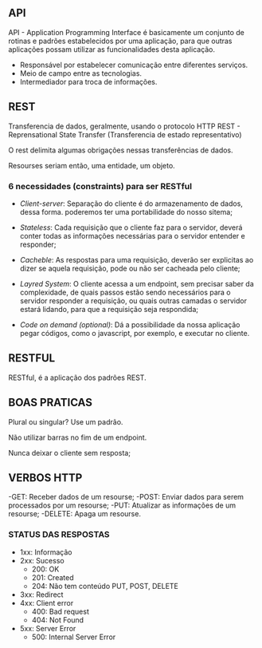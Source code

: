 ## API

API - Application Programming Interface é basicamente um conjunto de rotinas e padrões estabelecidos por uma aplicação, para que outras aplicações possam utilizar as funcionalidades desta aplicação.

- Responsável por estabelecer comunicação entre diferentes serviços.
- Meio de campo entre as tecnologias.
- Intermediador para troca de informações.

## REST
Transferencia de dados, geralmente, usando o protocolo HTTP
REST - Reprensational State Transfer (Transferencia de estado representativo)

O rest delimita algumas obrigações nessas transferências de dados.

Resourses seriam então, uma entidade, um objeto.

### 6 necessidades (constraints) para ser RESTful

- _Client-server_: Separação do cliente é do armazenamento de dados, dessa forma. poderemos ter uma portabilidade do nosso sitema;

- _Stateless_: Cada requisição que o cliente faz para o servidor, deverá conter todas as informações necessárias para o servidor entender e responder;

- _Cacheble_: As respostas para uma requisição, deverão ser explicitas ao dizer se aquela requisição, pode ou não ser cacheada pelo cliente;

- _Layred System_: O cliente acessa a um endpoint, sem precisar saber da complexidade, de quais passos estão sendo necessários para o servidor responder a requisição, ou quais outras camadas o servidor estará lidando, para que a requisição seja respondida;

- _Code on demand (optional)_: Dá a possibilidade da nossa aplicação pegar códigos, como o javascript, por exemplo, e executar no cliente.

## RESTFUL

RESTful, é a aplicação dos padrões REST.

## BOAS PRATICAS

Plural ou singular? Use um padrão.

Não utilizar barras no fim de um endpoint.

Nunca deixar o cliente sem resposta;

## VERBOS HTTP

-GET: Receber dados de um resourse;
-POST: Enviar dados para serem processados por um resourse;
-PUT: Atualizar as informações de um resourse;
-DELETE: Apaga um resourse.

### STATUS DAS RESPOSTAS

- 1xx: Informação
- 2xx: Sucesso
  - 200: OK
  - 201: Created
  - 204: Não tem conteúdo PUT, POST, DELETE
- 3xx: Redirect
- 4xx: Client error
  - 400: Bad request
  - 404: Not Found
- 5xx: Server Error
  - 500: Internal Server Error

